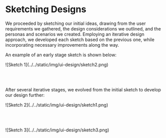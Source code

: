 # Sketching Designs

We proceeded by sketching our initial ideas, drawing from the user requirements we gathered, the design considerations we outlined, and the personas and scenarios we created. Employing an iterative design approach, we developed each sketch based on the previous one, while incorporating necessary improvements along the way.

An example of an early stage sketch is shown below:

<div class="img-center"> ![Sketch 1](../../static/img/ui-design/sketch2.png) </div>

<br></br>

After several iterative stages, we evolved from the initial sketch to develop our design further:

<div class="img-center"> ![Sketch 2](../../static/img/ui-design/sketch1.png) </div>

<br></br>

<div class="img-center"> ![Sketch 3](../../static/img/ui-design/sketch3.png) </div>

<br></br>